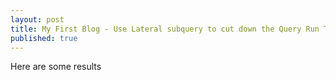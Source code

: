 ```yaml
---
layout: post
title: My First Blog - Use Lateral subquery to cut down the Query Run Time
published: true
---
```

Here are some results
